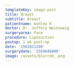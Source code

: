 ```yaml
---
templateKey: image-post
title: Breast
subtitle: Breast
patientname: Ashley K
doctor: Dr. Jeffery Weinzweig
surgeryarea: Face
procedure: Liposuction
postop: 1 wk post-op
date: '1562821200'
surgerydate: '1569646800'
image: /assets/blurred_.png
---
```


